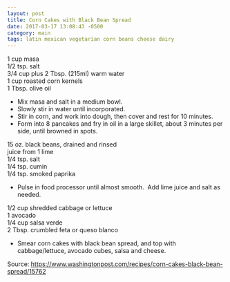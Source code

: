 ```yaml
---
layout: post
title: Corn Cakes with Black Bean Spread
date: 2017-03-17 13:08:43 -0500
category: main
tags: latin mexican vegetarian corn beans cheese dairy
---
```

1 cup masa  
1/2 tsp. salt  
3/4 cup plus 2 Tbsp. (215ml) warm water  
1 cup roasted corn kernels  
1 Tbsp. olive oil  

  * Mix masa and salt in a medium bowl.
  * Slowly stir in water until incorporated.
  * Stir in corn, and work into dough, then cover and rest for 10 minutes.
  * Form into 8 pancakes and fry in oil in a large skillet, about 3 minutes per side, until browned in spots.

15 oz. black beans, drained and rinsed  
juice from 1 lime  
1/4 tsp. salt  
1/4 tsp. cumin  
1/4 tsp. smoked paprika  

  * Pulse in food processor until almost smooth.  Add lime juice and salt as needed.

1/2 cup shredded cabbage or lettuce  
1 avocado  
1/4 cup salsa verde  
2 Tbsp. crumbled feta or queso blanco  

  * Smear corn cakes with black bean spread, and top with cabbage/lettuce, avocado cubes, salsa and cheese.

Source: <https://www.washingtonpost.com/recipes/corn-cakes-black-bean-spread/15762>
